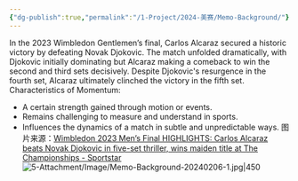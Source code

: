 ```yaml
---
{"dg-publish":true,"permalink":"/1-Project/2024-美赛/Memo-Background/"}
---
```


In the 2023 Wimbledon Gentlemen’s final, Carlos Alcaraz secured a historic victory by defeating Novak Djokovic. The match unfolded dramatically, with Djokovic initially dominating but Alcaraz making a comeback to win the second and third sets decisively. Despite Djokovic's resurgence in the fourth set, Alcaraz ultimately clinched the victory in the fifth set.
Characteristics of Momentum:
- A certain strength gained through motion or events.
- Remains challenging to measure and understand in sports.    
- Influences the dynamics of a match in subtle and unpredictable ways.
图片来源：[Wimbledon 2023 Men’s Final HIGHLIGHTS: Carlos Alcaraz beats Novak Djokovic in five-set thriller, wins maiden title at The Championships - Sportstar](https://sportstar.thehindu.com/tennis/wimbledon-2023-live-score-djokovic-vs-alcaraz-men-final-highlights-grand-slam-updates-streaming-info/article67086971.ece)
![5-Attachment/Image/Memo-Background-20240206-1.jpg|450](/img/user/5-Attachment/Image/Memo-Background-20240206-1.jpg)